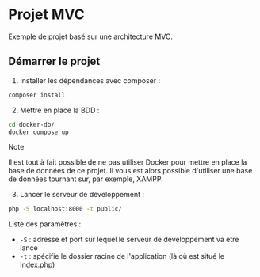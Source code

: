 # Projet MVC

Exemple de projet basé sur une architecture MVC.

## Démarrer le projet

1. Installer les dépendances avec composer :
```bash
composer install
```

2. Mettre en place la BDD :
```bash
cd docker-db/
docker compose up
```

> [!NOTE]  
> Il est tout à fait possible de ne pas utiliser Docker pour mettre en place la base de données de ce projet.
> Il vous est alors possible d'utiliser une base de données tournant sur, par exemple, XAMPP.

3. Lancer le serveur de développement :
```bash
php -S localhost:8000 -t public/
```
Liste des paramètres :
- `-S` : adresse et port sur lequel le serveur de développement va être lancé
- `-t` : spécifie le dossier racine de l'application (là où est situé le index.php)